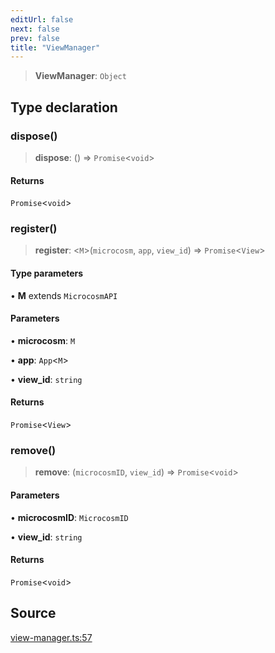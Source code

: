 ```yaml
---
editUrl: false
next: false
prev: false
title: "ViewManager"
---
```


> **ViewManager**: `Object`

## Type declaration

### dispose()

> **dispose**: () => `Promise`\<`void`\>

#### Returns

`Promise`\<`void`\>

### register()

> **register**: \<`M`\>(`microcosm`, `app`, `view_id`) => `Promise`\<`View`\>

#### Type parameters

• **M** extends `MicrocosmAPI`

#### Parameters

• **microcosm**: `M`

• **app**: `App`\<`M`\>

• **view\_id**: `string`

#### Returns

`Promise`\<`View`\>

### remove()

> **remove**: (`microcosmID`, `view_id`) => `Promise`\<`void`\>

#### Parameters

• **microcosmID**: `MicrocosmID`

• **view\_id**: `string`

#### Returns

`Promise`\<`void`\>

## Source

[view-manager.ts:57](https://github.com/nodenogg-in/alpha-p2p/blob/d3c0d0ee190bdee84f8272463e9c5efc8c84f42d/packages/framework/src/view-manager.ts#L57)
